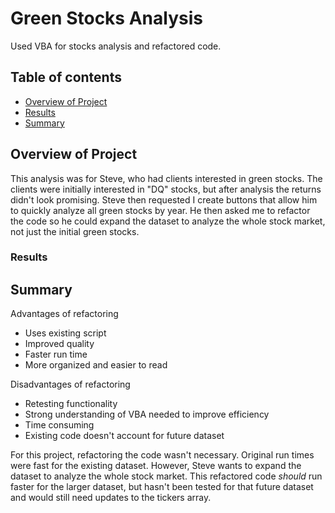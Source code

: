 # Green Stocks Analysis
Used VBA for stocks analysis and refactored code.

## Table of contents
* [Overview of Project](#overview-of-project)
* [Results](#results)
* [Summary](#summary)

## Overview of Project
This analysis was for Steve, who had clients interested in green stocks. The clients were initially interested in "DQ" stocks, but after analysis the returns didn't look promising. Steve then requested I create buttons that allow him to quickly analyze all green stocks by year. He then asked me to refactor the code so he could expand the dataset to analyze the whole stock market, not just the initial green stocks.

### Results

## Summary
Advantages of refactoring
- Uses existing script
- Improved quality
- Faster run time
- More organized and easier to read

Disadvantages of refactoring
- Retesting functionality
- Strong understanding of VBA needed to improve efficiency
- Time consuming
- Existing code doesn't account for future dataset

For this project, refactoring the code wasn't necessary. Original run times were fast for the existing dataset. However, Steve wants to expand the dataset to analyze the whole stock market. This refactored code *should* run faster for the larger dataset, but hasn't been tested for that future dataset and would still need updates to the tickers array.
